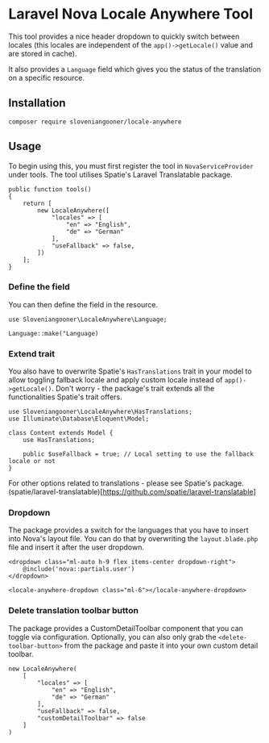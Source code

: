# Laravel Nova Locale Anywhere Tool

This tool provides a nice header dropdown to quickly switch between locales (this locales are independent of the `app()->getLocale()` value and are stored in cache).

It also provides a `Language` field which gives you the status of the translation on a specific resource.

## Installation

```
composer require sloveniangooner/locale-anywhere
```

## Usage

To begin using this, you must first register the tool in `NovaServiceProvider` under tools. The tool utilises Spatie's Laravel Translatable package.

```
public function tools()
{
    return [
        new LocaleAnywhere([
            "locales" => [
                "en" => "English",
                "de" => "German"
            ],
            "useFallback" => false,
        ])
    ];
}
```

### Define the field

You can then define the field in the resource.

```
use Sloveniangooner\LocaleAnywhere\Language;

Language::make("Language)
```

### Extend trait

You also have to overwrite Spatie's `HasTranslations` trait in your model to allow toggling fallback locale and apply custom locale instead of `app()->getLocale()`.
Don't worry - the package's trait extends all the functionalities Spatie's trait offers.

```
use Sloveniangooner\LocaleAnywhere\HasTranslations;
use Illuminate\Database\Eloquent\Model;

class Content extends Model {
    use HasTranslations;

    public $useFallback = true; // Local setting to use the fallback locale or not
}
```

For other options related to translations - please see Spatie's package. (spatie/laravel-translatable)[https://github.com/spatie/laravel-translatable]

### Dropdown

The package provides a switch for the languages that you have to insert into Nova's layout file. You can do that by overwriting the `layout.blade.php` file and insert it after the user dropdown.

```
<dropdown class="ml-auto h-9 flex items-center dropdown-right">
    @include('nova::partials.user')
</dropdown>

<locale-anywhere-dropdown class="ml-6"></locale-anywhere-dropdown>
```

### Delete translation toolbar button

The package provides a CustomDetailToolbar component that you can toggle via configuration. Optionally, you can also only grab the `<delete-toolbar-button>` from the package and paste it into your own custom detail toolbar.

```
new LocaleAnywhere(
    [
        "locales" => [
            "en" => "English",
            "de" => "German"
        ],
        "useFallback" => false,
        "customDetailToolbar" => false
    ]
)
```
